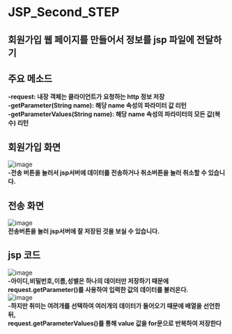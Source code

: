 # JSP_Second_STEP
## 회원가입 웹 페이지를 만들어서 정보를 jsp 파일에 전달하기
## 주요 메소드
**-request: 내장 객체는 클라이언트가 요청하는 http 정보 저장**   
**-getParameter(String name): 해당 name 속성의 파라미터 값 리턴**      
**-getParameterValues(String name): 해당 name 속성의 파라미터의 모든 값(복수) 리턴**
## 회원가입 화면
![image](https://github.com/JJUN1204/JSP_Second_STEP/assets/108847513/4079d78e-2bcc-4e75-ad10-7c97ae3d9209)   
**-전송 버튼을 눌러서  jsp서버에 데이터를 전송하거나 취소버튼을 눌러 취소할 수 있습니다.**
## 전송 화면
![image](https://github.com/JJUN1204/JSP_Second_STEP/assets/108847513/8710b26a-3ad6-4a36-a9ff-49fb6689a68e)   
**전송버튼을 눌러 jsp서버에 잘 저장된 것을 보실 수 있습니다.**
## jsp 코드
![image](https://github.com/JJUN1204/JSP_Second_STEP/assets/108847513/ffb8cda4-39c0-499a-82f2-dd36f4dfce22)   
**-아이디,비밀번호,이름,성별은 하나의 데이터만 저장하기 때문에 request.getParameter()를 사용하여 입력한 값의 데이터를 불러온다.**   
![image](https://github.com/JJUN1204/JSP_Second_STEP/assets/108847513/f945555f-8b4c-4ad7-be6d-1a79d2c3ae49)   
**-하지만 취미는 여려개를 선택하여 여러개의 데이터가 들어오기 때문에 배열을 선언한뒤,   
request.getParameterValues()를 통해 value 값을 for문으로 반복하여 저장한다**




